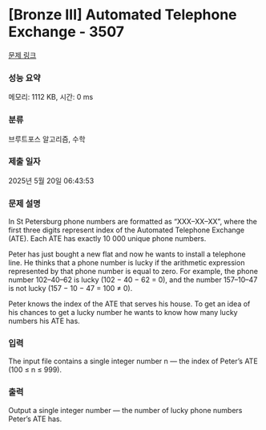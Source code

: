 # [Bronze III] Automated Telephone Exchange - 3507 

[문제 링크](https://www.acmicpc.net/problem/3507) 

### 성능 요약

메모리: 1112 KB, 시간: 0 ms

### 분류

브루트포스 알고리즘, 수학

### 제출 일자

2025년 5월 20일 06:43:53

### 문제 설명

<p>In St Petersburg phone numbers are formatted as “XXX–XX–XX”, where the first three digits represent index of the Automated Telephone Exchange (ATE). Each ATE has exactly 10 000 unique phone numbers.</p>

<p>Peter has just bought a new flat and now he wants to install a telephone line. He thinks that a phone number is lucky if the arithmetic expression represented by that phone number is equal to zero. For example, the phone number 102–40–62 is lucky (102 − 40 − 62 = 0), and the number 157–10–47 is not lucky (157 − 10 − 47 = 100 ≠ 0).</p>

<p>Peter knows the index of the ATE that serves his house. To get an idea of his chances to get a lucky number he wants to know how many lucky numbers his ATE has.</p>

### 입력 

 <p>The input file contains a single integer number n — the index of Peter’s ATE (100 ≤ n ≤ 999).</p>

### 출력 

 <p>Output a single integer number — the number of lucky phone numbers Peter’s ATE has.</p>

